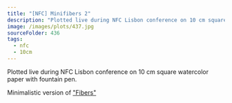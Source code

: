 ```yaml
---
title: "[NFC] Minifibers 2"
description: "Plotted live during NFC Lisbon conference on 10 cm square watercolor paper with fountain pen."
image: /images/plots/437.jpg
sourceFolder: 436
tags:
  - nfc
  - 10cm
---
```


Plotted live during NFC Lisbon conference on 10 cm square watercolor paper with fountain pen.

Minimalistic version of ["Fibers"](/plots/398)

